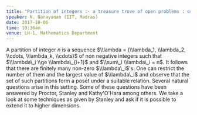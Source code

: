 ```yaml
---
title: "Partition of integers :- a treasure trove of open problems : order matching and unimodality"
speaker: N. Narayanan (IIT, Madras)
date: 2017-10-06
time: 10:30am
venue: LH-1, Mathematics Department
---
```


A partition of integer $n$ is a sequence $\\lambda =  (\\lambda_1, \\lambda_2, \\cdots, \\lambda_k, \\cdots)$ of 
non negative integers such that $\\lambda\_i \\ge \\lambda\_{i+1}$ and $\\sum\_i \\lambda\_i = n$. 
It follows that there are finitely many non-zero $\\lambda\_i$'s. One can restrict the number of them and the 
largest value of $\\lambda\_i$ and observe that the set of such partitions form a poset under a suitable relation. 
Several  natural questions arise in this setting.  Some of these questions have been answered by Proctor, 
Stanley and Kathy'O'Hara among others. 
We take a look at some techniques as given by Stanley and ask if it is possible to extend it to  higher dimensions.
